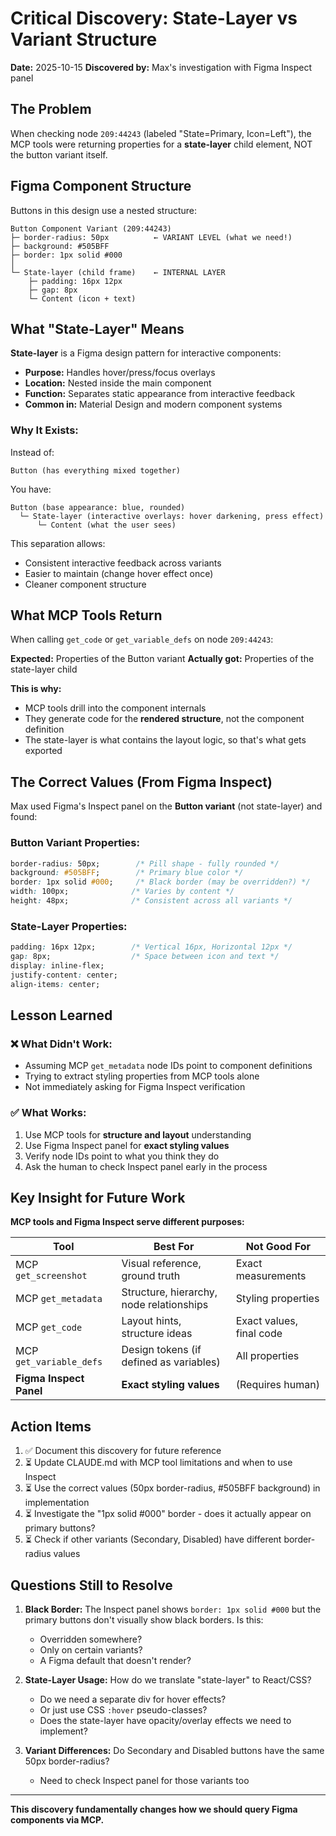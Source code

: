 # Critical Discovery: State-Layer vs Variant Structure

**Date:** 2025-10-15
**Discovered by:** Max's investigation with Figma Inspect panel

## The Problem

When checking node `209:44243` (labeled "State=Primary, Icon=Left"), the MCP tools were returning properties for a **state-layer** child element, NOT the button variant itself.

## Figma Component Structure

Buttons in this design use a nested structure:

```
Button Component Variant (209:44243)
├─ border-radius: 50px          ← VARIANT LEVEL (what we need!)
├─ background: #505BFF
├─ border: 1px solid #000
│
└─ State-layer (child frame)    ← INTERNAL LAYER
    ├─ padding: 16px 12px
    ├─ gap: 8px
    └─ Content (icon + text)
```

## What "State-Layer" Means

**State-layer** is a Figma design pattern for interactive components:

- **Purpose:** Handles hover/press/focus overlays
- **Location:** Nested inside the main component
- **Function:** Separates static appearance from interactive feedback
- **Common in:** Material Design and modern component systems

### Why It Exists:

Instead of:
```
Button (has everything mixed together)
```

You have:
```
Button (base appearance: blue, rounded)
  └─ State-layer (interactive overlays: hover darkening, press effect)
      └─ Content (what the user sees)
```

This separation allows:
- Consistent interactive feedback across variants
- Easier to maintain (change hover effect once)
- Cleaner component structure

## What MCP Tools Return

When calling `get_code` or `get_variable_defs` on node `209:44243`:

**Expected:** Properties of the Button variant
**Actually got:** Properties of the state-layer child

**This is why:**
- MCP tools drill into the component internals
- They generate code for the **rendered structure**, not the component definition
- The state-layer is what contains the layout logic, so that's what gets exported

## The Correct Values (From Figma Inspect)

Max used Figma's Inspect panel on the **Button variant** (not state-layer) and found:

### Button Variant Properties:
```css
border-radius: 50px;        /* Pill shape - fully rounded */
background: #505BFF;        /* Primary blue color */
border: 1px solid #000;     /* Black border (may be overridden?) */
width: 100px;              /* Varies by content */
height: 48px;              /* Consistent across all variants */
```

### State-Layer Properties:
```css
padding: 16px 12px;        /* Vertical 16px, Horizontal 12px */
gap: 8px;                  /* Space between icon and text */
display: inline-flex;
justify-content: center;
align-items: center;
```

## Lesson Learned

### ❌ What Didn't Work:
- Assuming MCP `get_metadata` node IDs point to component definitions
- Trying to extract styling properties from MCP tools alone
- Not immediately asking for Figma Inspect verification

### ✅ What Works:
1. Use MCP tools for **structure and layout** understanding
2. Use Figma Inspect panel for **exact styling values**
3. Verify node IDs point to what you think they do
4. Ask the human to check Inspect panel early in the process

## Key Insight for Future Work

**MCP tools and Figma Inspect serve different purposes:**

| Tool | Best For | Not Good For |
|------|----------|--------------|
| MCP `get_screenshot` | Visual reference, ground truth | Exact measurements |
| MCP `get_metadata` | Structure, hierarchy, node relationships | Styling properties |
| MCP `get_code` | Layout hints, structure ideas | Exact values, final code |
| MCP `get_variable_defs` | Design tokens (if defined as variables) | All properties |
| **Figma Inspect Panel** | **Exact styling values** | (Requires human) |

## Action Items

1. ✅ Document this discovery for future reference
2. ⏳ Update CLAUDE.md with MCP tool limitations and when to use Inspect
3. ⏳ Use the correct values (50px border-radius, #505BFF background) in implementation
4. ⏳ Investigate the "1px solid #000" border - does it actually appear on primary buttons?
5. ⏳ Check if other variants (Secondary, Disabled) have different border-radius values

## Questions Still to Resolve

1. **Black Border:** The Inspect panel shows `border: 1px solid #000` but the primary buttons don't visually show black borders. Is this:
   - Overridden somewhere?
   - Only on certain variants?
   - A Figma default that doesn't render?

2. **State-Layer Usage:** How do we translate "state-layer" to React/CSS?
   - Do we need a separate div for hover effects?
   - Or just use CSS `:hover` pseudo-classes?
   - Does the state-layer have opacity/overlay effects we need to implement?

3. **Variant Differences:** Do Secondary and Disabled buttons have the same 50px border-radius?
   - Need to check Inspect panel for those variants too

---

**This discovery fundamentally changes how we should query Figma components via MCP.**

